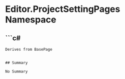 # Editor.ProjectSettingPages Namespace

## ```c#
```c#
Derives from BasePage
```
```

## Summary

No Summary
